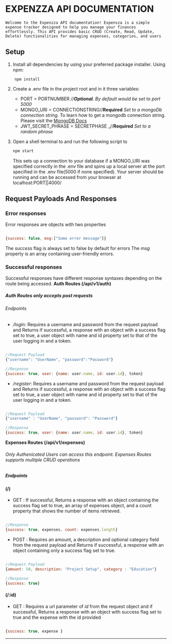 # EXPENZZA API DOCUMENTATION
    Welcome to the Expenzza API documentation! Expensza is a simple expense tracker designed to help you manage your finances effortlessly. This API provides basic CRUD (Create, Read, Update, Delete) functionalities for managing expenses, categories, and users 


## Setup
1. Install all dependencies by using your preferred package installer. 
   Using npm:

```shell 
    npm install
```

2. Create a .env file in the project root and in it three variables:
    + PORT = PORTNUMBER  _//**Optional**. By default would be set to port 5000_
    + MONGO_URI = CONNECTIONSTRING//**Required** _Set to a mongoDb connection string._ To learn how to get a mongodb connection string. Please visit the [MongoDB Docs](https://www.mongodb.com/docs/guides/atlas/connection-string/)
    + JWT_SECRET_PHRASE = SECRETPHASE _//**Required** _Set to a random phrase_

3. Open a shell terminal to and run the following script to
    ```sh
    npm start
    ```
    This sets up a connection to your database if a MONGO_URI was specified correctly in the .env file and spins up a local server at the port specified in the .env file(5000 if none specified).
    Your server should be running and can be accessed from your browser at localhost:PORT||4000/

## Request Payloads And Responses
### Error responses
Error responses are objects with two properties
 ```js

 {success: false, msg:["Some error message"]}

 ```

The _success_ flag is always set to false by default for errors
The _msg_ property is an array containing user-friendly errors.

### Successful responses
Successful responses have different response syntaxes depending on the route being accessed.
**Auth Routes (/api/v1/auth)**

##### Auth Routes only accepts post requests
###### Endpoints
 * _/login_: Requires a username and password from the request payload and Returns if successful, a response with an object with a success flag set to true, a user object with name and id property set to that of the user logging in and a token. 
 ```javascript

 //Request Payload
 {"username": "UserName", "password":"Password"}

 //Response 
 {success: true, user: {name: user.name, id: user.id}, token}

 ```

 * _/register_: Requires a username and password from the request payload and Returns if successful, a response with an object with a success flag set to true, a user object with name and id property set to that of the user logging in and a token.
  ```javascript

  //Request Payload
  {"username" : "UserName", "password": "Password"}

  //Response 
  {success: true, user: {name: user.name, id: user.id}, token}

  ```

**Expenses Routes (/api/v1/expenses)**

###### Only Authenicated Users can access this endpoint. Expenses Routes supports multiple CRUD operations
##### Endpoints
#### (/)

+ GET : If successful, Returns a response with an object containing the success flag set to true, an array of expenses object, and a count property that shows the number of items retrieved.
```js

//Response 
{success: true, expenses, count: expenses.length}

```

+ POST : Requires an amount, a description and optional category field from the request payload and Returns if successful, a response with an object containing only a success flag set to true.
```js

//Request Payload
{amount: 50, description: "Project Setup", category : "Education"}

//Response
{success: true}

```

#### (/:id)

+ GET : Requires a url parameter of _id_ from the request object and if successful, Returns a response with an object with success flag set to true and the expense with the id provided
```js

{success: true, expense }

```

---


